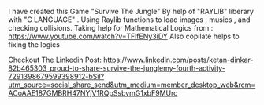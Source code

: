 I have created this Game "Survive The Jungle" By help of "RAYLIB" liberary with "C LANGUAGE" .
Using Raylib functions to load images , musics , and checking collisions.
Taking help for Mathematical Logics from : https://www.youtube.com/watch?v=TFlfENy3iDY
Also copilate helps to fixing the logics


Checkout The Linkedin Post: https://www.linkedin.com/posts/ketan-dinkar-82b465303_proud-to-share-survive-the-junglemy-fourth-activity-7291398679599398912-bSil?utm_source=social_share_send&utm_medium=member_desktop_web&rcm=ACoAAE187GMBRH47NYjV1RQpSsbvmG1xbF9MUrc
